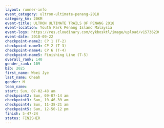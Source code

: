 ```yaml
---
layout: runner-info 
event_category: ultron-ultimate-penang-2018 
category_km: 20KM 
event-title: ULTRON ULTIMATE TRAILS OF PENANG 2018 
event-location: Youth Park Penang Island Malaysia 
event-logo: https://res.cloudinary.com/dykbosktl/image/upload/v1573623002/Logo/ULTRO_2018_LOGO_btp5xw.jpg 
event-date: 2018-09-22 
checkpoint-name2: CP 1 (T-2) 
checkpoint-name3: CP 2 (T-3) 
checkpoint-name4: CP 6 (T-4) 
checkpoint-name5: Finishing Line (T-5) 
overall_rank: 140
gender_rank: 109
bib: 2025
first_name: Woei Jye
last_name: Cheah
gender: M
team_name: 
start: Sun, 07-02-48 am
checkpoint2: Sun, 09-07-14 am
checkpoint3: Sun, 10-46-39 am
checkpoint4: Sun, 11-38-21 am
checkpoint5: Sun, 12-50-12 pm
finish: 5-47-24
status: FINISHER
---
```

